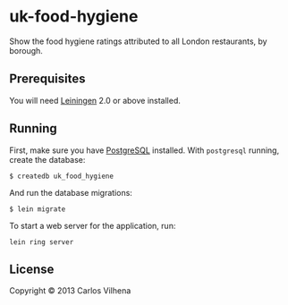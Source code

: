 # uk-food-hygiene

Show the food hygiene ratings attributed to all London restaurants, by borough.

## Prerequisites

You will need [Leiningen][1] 2.0 or above installed.

[1]: https://github.com/technomancy/leiningen

## Running

First, make sure you have [PostgreSQL](http://www.postgresql.org/) installed.
With `postgresql` running, create the database:

    $ createdb uk_food_hygiene

And run the database migrations:

    $ lein migrate

To start a web server for the application, run:

    lein ring server

## License

Copyright © 2013 Carlos Vilhena
